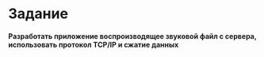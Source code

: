 # Задание

#### Разработать приложение воспроизводящее звуковой файл с сервера, использовать протокол TCP/IP и сжатие данных
